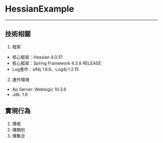 # HessianExample

---

## 技術相關

1. 框架

* 核心框架：Hessian 4.0.51
* 核心框架：Spring Framework 4.3.8 RELEASE
* Log套件：slf4j 1.6.6、Log4j 1.2.15

2. 運作環境
* Ap Server: Weblogic 10.3.6
* Jdk: 1.6

## 實現行為

1. 傳值
2. 傳類別
3. 傳集合
